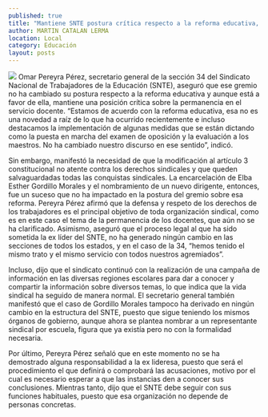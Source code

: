```yaml
---
published: true
title: "Mantiene SNTE postura crítica respecto a la reforma educativa, asevera secretario"
author: MARTIN CATALAN LERMA
location: Local
category: Educación
layout: posts
---
```


![](http://i.imgur.com/9Dy0rHGm.jpg)
Omar Pereyra Pérez, secretario general de la sección 34 del Sindicato Nacional de Trabajadores de la Educación (SNTE), aseguró que ese gremio no ha cambiado su postura respecto a la reforma educativa y aunque está a favor de ella, mantiene una posición crítica sobre la permanencia en el servicio docente.
“Estamos de acuerdo con la reforma educativa, esa no es una novedad a raíz de lo que ha ocurrido recientemente e incluso destacamos la implementación de algunas medidas que se están dictando como la puesta en marcha del examen de oposición y la evaluación a los maestros. No ha cambiado nuestro discurso en ese sentido”, indicó.

Sin embargo, manifestó la necesidad de que la modificación al artículo 3 constitucional no atente contra los derechos sindicales y que queden salvaguardadas todas las conquistas sindicales.
La encarcelación de Elba Esther Gordillo Morales y el nombramiento de un nuevo dirigente, entonces, fue un suceso que no ha impactado en la postura del gremio sobre esa reforma.
Pereyra Pérez afirmó que la defensa y respeto de los derechos de los trabajadores es el principal objetivo de toda organización sindical, como es en este caso el tema de la permanencia de los docentes, que aún no se ha clarificado.
Asimismo, aseguró que el proceso legal al que ha sido sometida la ex líder del SNTE, no ha generado ningún cambio en las secciones de todos los estados, y en el caso de la 34, “hemos tenido el mismo trato y el mismo servicio con todos nuestros agremiados”.

Incluso, dijo que el sindicato continuó con la realización de una campaña de información en las diversas regiones escolares para dar a conocer y compartir la información sobre diversos temas, lo que indica que la vida sindical ha seguido de manera normal.
El secretario general también manifestó que el caso de Gordillo Morales tampoco ha derivado en ningún cambio en la estructura del SNTE, puesto que sigue teniendo los mismos órganos de gobierno, aunque ahora se plantea nombrar a un representante sindical por escuela, figura que ya existía pero no con la formalidad necesaria.

Por último, Pereyra Pérez señaló que en este momento no se ha demostrado alguna responsabilidad a la ex lideresa, puesto que será el procedimiento el que definirá o comprobará las acusaciones, motivo por el cual es necesario esperar a que las instancias den a conocer sus conclusiones. Mientras tanto, dijo que el SNTE debe seguir con sus funciones habituales, puesto que esa organización no depende de personas concretas.
